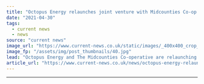 ```yaml
---
title: "Octopus Energy relaunches joint venture with Midcounties Co-op as Younity"
date: "2021-04-30"
tags: 
  - current news
  - news
source: "current news"
image_url: "https://www.current-news.co.uk/static/images/_400x400_crop_center-center/Octopus_and_Co-op_-_4_small-image-Octopus.jpg"
image_fp: "/assets/img/post_thumbnails/40.jpg"
lead: "​Octopus Energy and The Midcounties Co-operative are relaunching their community energy joint venture as Younity."
article_url: "https://www.current-news.co.uk/news/octopus-energy-relaunches-joint-venture-with-midcounties-co-op-as-younity?utm_source=rss-feeds&utm_medium=rss&utm_campaign=rss"
---
```


---

